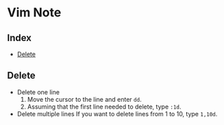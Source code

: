# Vim Note

## Index
* [Delete](#Delete)

## Delete
* Delete one line 
  1. Move the cursor to the line and enter `dd`.
  2. Assuming that the first line needed to delete, type `:1d`.
* Delete multiple lines
  If you want to delete lines from 1 to 10, type `1,10d`.